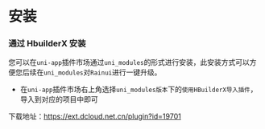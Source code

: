 # 安装

### 通过 HbuilderX 安装

您可以在`uni-app`插件市场通过`uni_modules`的形式进行安装，此安装方式可以方便您后续在`uni_modules`对`Rainui`进行一键升级。

- 在`uni-app`插件市场右上角选择`uni_modules版本`下的`使用HBuilderX导入插件`，导入到对应的项目中即可

下载地址：https://ext.dcloud.net.cn/plugin?id=19701
